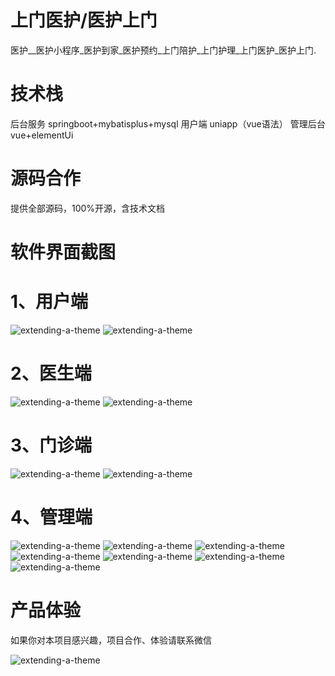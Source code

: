 # 上门医护/医护上门

医护__医护小程序_医护到家_医护预约_上门陪护_上门护理_上门医护_医护上门.

# 技术栈

后台服务 springboot+mybatisplus+mysql 用户端 uniapp（vue语法） 管理后台 vue+elementUi

# 源码合作

提供全部源码，100%开源，含技术文档

# 软件界面截图

# 1、用户端

![extending-a-theme](/01.png)
![extending-a-theme](/02.png)

# 2、医生端
![extending-a-theme](/03.png)
![extending-a-theme](/04.png)



# 3、门诊端

![extending-a-theme](/05.png)
![extending-a-theme](/06.png)



# 4、管理端

![extending-a-theme](/07.png)
![extending-a-theme](/08.png)
![extending-a-theme](/09.png)
![extending-a-theme](/10.png)
![extending-a-theme](/11.png)
![extending-a-theme](/12.png)
![extending-a-theme](/13.png)

# 产品体验

如果你对本项目感兴趣，项目合作、体验请联系微信

![extending-a-theme](/wx.png)







